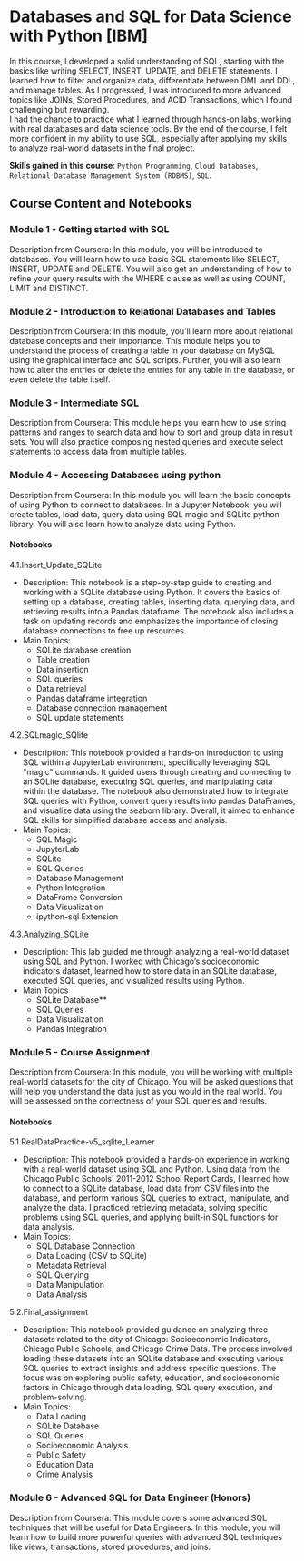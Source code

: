 # Databases and SQL for Data Science with Python [IBM]

In this course, I developed a solid understanding of SQL, starting with the basics like writing SELECT, INSERT, UPDATE, and DELETE statements. I learned how to filter and organize data, differentiate between DML and DDL, and manage tables. As I progressed, I was introduced to more advanced topics like JOINs, Stored Procedures, and ACID Transactions, which I found challenging but rewarding.<br/>
I had the chance to practice what I learned through hands-on labs, working with real databases and data science tools. By the end of the course, I felt more confident in my ability to use SQL, especially after applying my skills to analyze real-world datasets in the final project.<br/>
  
**Skills gained in this course**: `Python Programming`, `Cloud Databases`, `Relational Database Management System (RDBMS)`, `SQL`.

## Course Content and Notebooks

### Module 1 - Getting started with SQL

Description from Coursera: In this module, you will be introduced to databases. You will learn how to use basic SQL statements like SELECT, INSERT, UPDATE and DELETE. You will also get an understanding of how to refine your query results with the WHERE clause as well as using COUNT, LIMIT and DISTINCT.

### Module 2 - Introduction to Relational Databases and Tables

Description from Coursera: In this module, you’ll learn more about relational database concepts and their importance. This module helps you to understand the process of creating a table in your database on MySQL using the graphical interface and SQL scripts. Further, you will also learn how to alter the entries or delete the entries for any table in the database, or even delete the table itself.

### Module 3 - Intermediate SQL

Description from Coursera: This module helps you learn how to use string patterns and ranges to search data and how to sort and group data in result sets. You will also practice composing nested queries and execute select statements to access data from multiple tables.

### Module 4 - Accessing Databases using python

Description from Coursera: In this module you will learn the basic concepts of using Python to connect to databases. In a Jupyter Notebook, you will create tables, load data, query data using SQL magic and SQLite python library. You will also learn how to analyze data using Python.

#### Notebooks

4.1.Insert_Update_SQLite
- Description: This notebook is a step-by-step guide to creating and working with a SQLite database using Python. It covers the basics of setting up a database, creating tables, inserting data, querying data, and retrieving results into a Pandas dataframe. The notebook also includes a task on updating records and emphasizes the importance of closing database connections to free up resources.<br/>
- Main Topics:
    - SQLite database creation
    - Table creation
    - Data insertion
    - SQL queries
    - Data retrieval
    - Pandas dataframe integration
    - Database connection management
    - SQL update statements

4.2.SQLmagic_SQlite
- Description: This notebook provided a hands-on introduction to using SQL within a JupyterLab environment, specifically leveraging SQL "magic" commands. It guided users through creating and connecting to an SQLite database, executing SQL queries, and manipulating data within the database. The notebook also demonstrated how to integrate SQL queries with Python, convert query results into pandas DataFrames, and visualize data using the seaborn library. Overall, it aimed to enhance SQL skills for simplified database access and analysis.<br/>
- Main Topics: 
    - SQL Magic
    - JupyterLab
    - SQLite
    - SQL Queries
    - Database Management
    - Python Integration
    - DataFrame Conversion
    - Data Visualization
    - ipython-sql Extension

4.3.Analyzing_SQLite
- Description: This lab guided me through analyzing a real-world dataset using SQL and Python. I worked with Chicago’s socioeconomic indicators dataset, learned how to store data in an SQLite database, executed SQL queries, and visualized results using Python.<br/>
- Main Topics
    - SQLite Database**
    - SQL Queries
    - Data Visualization
    - Pandas Integration


### Module 5 - Course Assignment

Description from Coursera: In this module, you will be working with multiple real-world datasets for the city of Chicago. You will be asked questions that will help you understand the data just as you would in the real world. You will be assessed on the correctness of your SQL queries and results.

#### Notebooks

5.1.RealDataPractice-v5_sqlite_Learner
- Description: This notebook provided a hands-on experience in working with a real-world dataset using SQL and Python. Using data from the Chicago Public Schools' 2011-2012 School Report Cards, I learned how to connect to a SQLite database, load data from CSV files into the database, and perform various SQL queries to extract, manipulate, and analyze the data. I practiced retrieving metadata, solving specific problems using SQL queries, and applying built-in SQL functions for data analysis.<br/>
- Main Topics:
    - SQL Database Connection
    - Data Loading (CSV to SQLite)
    - Metadata Retrieval
    - SQL Querying
    - Data Manipulation
    - Data Analysis

5.2.Final_assignment
- Description: This notebook provided guidance on analyzing three datasets related to the city of Chicago: Socioeconomic Indicators, Chicago Public Schools, and Chicago Crime Data. The process involved loading these datasets into an SQLite database and executing various SQL queries to extract insights and address specific questions. The focus was on exploring public safety, education, and socioeconomic factors in Chicago through data loading, SQL query execution, and problem-solving.<br/>
- Main Topics:
    - Data Loading
    - SQLite Database
    - SQL Queries
    - Socioeconomic Analysis
    - Public Safety
    - Education Data
    - Crime Analysis

### Module 6 - Advanced SQL for Data Engineer (Honors)

Description from Coursera: This module covers some advanced SQL techniques that will be useful for Data Engineers. In this module, you will learn how to build more powerful queries with advanced SQL techniques like views, transactions, stored procedures, and joins.
